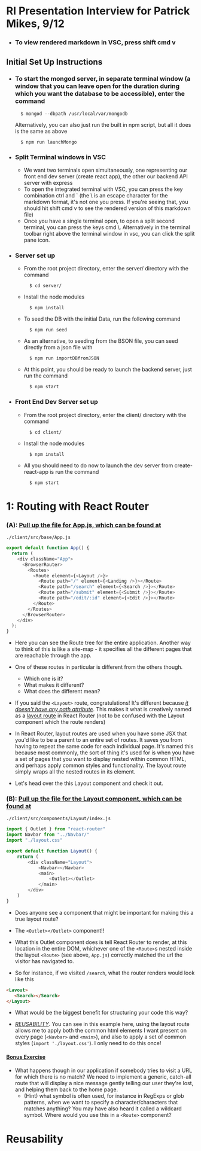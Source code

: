 # RI Presentation Interview for Patrick Mikes, 9/12

- ### To view rendered markdown in VSC, press shift cmd v 

## Initial Set Up Instructions
- ### To start the mongod server, in separate terminal window (a window that you can leave open for the duration during which you want the database to be accessible), enter the command

        $ mongod --dbpath /usr/local/var/mongodb

    Alternatively, you can also just run the built in npm script, but all it does is the same as above

        $ npm run launchMongo

- ### Split Terminal windows in VSC
    - We want two terminals open simultaneously, one representing our front end dev server (create react app), the other our backend API server with express
    - To open the integrated terminal with VSC, you can press the key combination ctrl and \` (the \ is an escape character for the markdown format, it's not one you press. If you're seeing that, you should hit shift cmd v to see the rendered version of this markdown file) 
    - Once you have a single terminal open, to open a split second terminal, you can press the keys cmd \\. Alternatively in the terminal toolbar right above the terminal window in vsc, you can click the split pane icon.
    
- ### Server set up
    - From the root project directory, enter the server/ directory with the command

            $ cd server/
    
    - Install the node modules
    
            $ npm install
    
    - To seed the DB with the initial Data, run the following command
    
            $ npm run seed
    
    - As an alternative, to seeding from the BSON file, you can seed directly from a json file with
    
            $ npm run importDBfromJSON
    
    - At this point, you should be ready to launch the backend server, just run the command
    
            $ npm start
    

- ### Front End Dev Server set up
    - From the root project directory, enter the client/ directory with the command
    
            $ cd client/
    
    - Install the node modules

            $ npm install

    - All you should need to do now to launch the dev server from create-react-app is run the command
    
            $ npm start

# 1: Routing with React Router
### (A): <u>Pull up the file for App.js, which can be found at</u> 
```
./client/src/base/App.js
```
```js
export default function App() {
  return (
    <div className="App">
      <BrowserRouter>
        <Routes>
          <Route element={<Layout />}> 
            <Route path="/" element={<Landing />}></Route>
            <Route path="/search" element={<Search />}></Route>
            <Route path="/submit" element={<Submit />}></Route>
            <Route path="/edit/:id" element={<Edit />}></Route>
          </Route>
        </Routes>
      </BrowserRouter>
    </div>
  );
}
```
- Here you can see the Route tree for the entire application. Another way to think of this is like a site-map - it specifies all the different pages that are reachable through the app. 
- One of these routes in particular is different from the others though.
  - Which one is it?
  - What makes it different?
  - What does the different mean? 

- If you said the `<Layout>` route, congratulations! It's different because <u>*it doesn't have any path attribute*</u>. This makes it what is creatively named as a <u>layout route</u> in React Router (not to be confused with the Layout component which the route renders)
- In React Router, layout routes are used when you have some JSX that you'd like to be a parent to an entire set of routes. It saves you from having to repeat the same code for each individual page. It's named this because most commonly, the sort of thing it's used for is when you have a set of pages that you want to display nested within common HTML, and perhaps apply common styles and functionality. The layout route simply wraps all the nested routes in its element. 
- Let's head over the this Layout component and check it out. 

### (B): <u>Pull up the file for the Layout component, which can be found at </u>
```
./client/src/components/Layout/index.js
```
```js
import { Outlet } from "react-router"
import Navbar from "../Navbar/"
import "./layout.css"

export default function Layout() {
    return (
        <div className="Layout">
            <Navbar></Navbar>
            <main>
                <Outlet></Outlet>
            </main>
        </div>
    )
}
```
- Does anyone see a component that might be important for making this a true layout route?

- The `<Outlet></Outlet>` component!! 
- What this Outlet component does is tell React Router to render, at this location in the entire DOM, whichever one of the `<Route>`s nested inside the layout `<Route>` (see above, `App.js`) correctly matched the url the visitor has navigated to. 
- So for instance, if we visited `/search`, what the router renders would look like this
```html
<Lavout>
   <Search></Search>
</Layout>
```
- What would be the biggest benefit for structuring your code this way?


- <u>*REUSABILITY*</u>. You can see in this example here, using the layout route allows me to apply both the common html elements I want present on every page (`<Navbar>` and `<main>`), and also to apply a set of common styles (`import './layout.css'`). I only need to do this once!

#### <u>Bonus Exercise</u>
  - What happens though in our application if somebody tries to visit a URL for which there is no match? We need to implement a generic, catch-all route that will display a nice message gently telling our user they're lost, and helping them back to the home page. 
    - (Hint) what symbol is often used, for instance in RegExps or glob patterns, when we want to specify a character/characters that matches anything? You may have also heard it called a wildcard symbol. Where would you use this in a `<Route>` component? 

# Reusability

